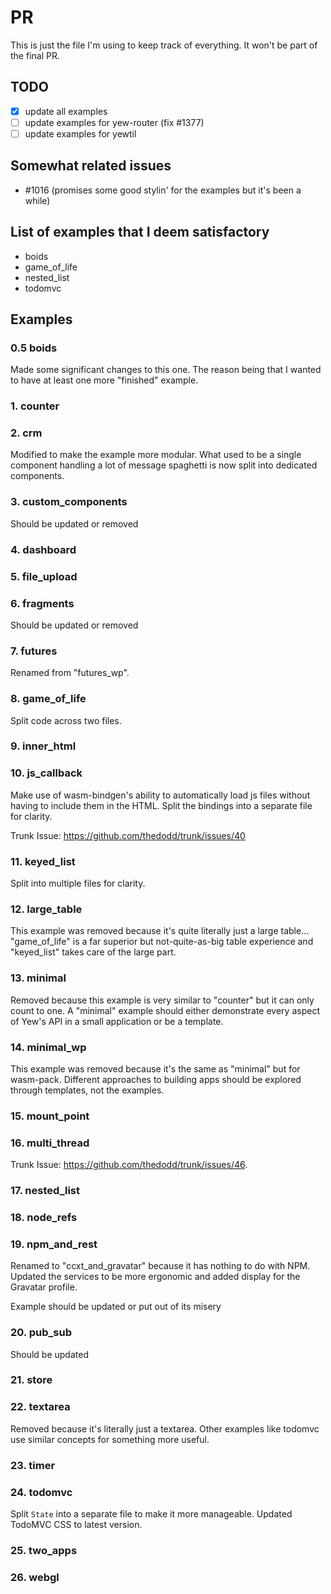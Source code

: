# PR

This is just the file I'm using to keep track of everything. It won't be part of the final PR.

## TODO

- [x] update all examples
- [ ] update examples for yew-router (fix #1377)
- [ ] update examples for yewtil

## Somewhat related issues

- #1016 (promises some good stylin' for the examples but it's been a while)

## List of examples that I deem satisfactory

- boids
- game_of_life
- nested_list
- todomvc

## Examples

### 0.5 boids

Made some significant changes to this one.
The reason being that I wanted to have at least one more "finished" example.

### 1. counter

### 2. crm

Modified to make the example more modular.
What used to be a single component handling a lot of message spaghetti is now split into dedicated components.

### 3. custom_components

Should be updated or removed

### 4. dashboard

### 5. file_upload

### 6. fragments

Should be updated or removed

### 7. futures

Renamed from "futures_wp".

### 8. game_of_life

Split code across two files.

### 9. inner_html

### 10. js_callback

Make use of wasm-bindgen's ability to automatically load js files without having to include them in the HTML.
Split the bindings into a separate file for clarity.

Trunk Issue: <https://github.com/thedodd/trunk/issues/40>

### 11. keyed_list

Split into multiple files for clarity.

### 12. large_table

This example was removed because it's quite literally just a large table...
"game_of_life" is a far superior but not-quite-as-big table experience and "keyed_list" takes care of the large part.

### 13. minimal

Removed because this example is very similar to "counter" but it can only count to one.
A "minimal" example should either demonstrate every aspect of Yew's API in a small application or be a template.

### 14. minimal_wp

This example was removed because it's the same as "minimal" but for wasm-pack.
Different approaches to building apps should be explored through templates, not the examples.

### 15. mount_point

### 16. multi_thread

Trunk Issue: <https://github.com/thedodd/trunk/issues/46>.

### 17. nested_list

### 18. node_refs

### 19. npm_and_rest

Renamed to "ccxt_and_gravatar" because it has nothing to do with NPM.
Updated the services to be more ergonomic and added display for the Gravatar profile.

Example should be updated or put out of its misery

### 20. pub_sub

Should be updated

### 21. store

### 22. textarea

Removed because it's literally just a textarea.
Other examples like todomvc use similar concepts for something more useful.

### 23. timer

### 24. todomvc

Split `State` into a separate file to make it more manageable.
Updated TodoMVC CSS to latest version.

### 25. two_apps

### 26. webgl
